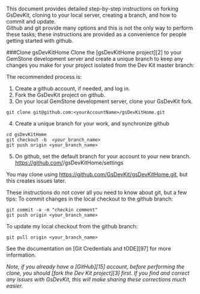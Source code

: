 This document provides detailed step-by-step instructions on forking GsDevKit, cloning to 
your local server, creating a branch, and how to commit and update.  
Github and git provide many options and this is not the only way to perform these tasks; these instructions
are provided as a convenience for people getting started with github. 

###Clone gsDevKitHome
Clone the [gsDevKitHome project][2] to your GemStone development server and create a 
unique branch to keep any changes you make for your project isolated from the Dev Kit master branch:

The recommended process is:
  1. Create a github account, if needed, and log in.
  2. Fork the GsDevKit project on github.
  3. On your local GemStone development server, clone your GsDevKit fork. 
```Shell
git clone git@github.com:<yourAccountName>/gsDevKitHome.git  
```
  4. Create a unique branch for your work, and synchronize github
```Shell
cd gsDevKitHome
git checkout -b  <your_branch_name>
git push origin <your_branch_name>
```  
  5. On github, set the default branch for your account to your new branch. 
https://github.com/<yourAccountName>/gsDevKitHome/settings

You may clone using https://github.com/GsDevKit/gsDevKitHome.git, but this creates issues later.

These instructions do not cover all you need to know about git, but a few tips: 
To commit changes in the local checkout to the github branch:
```
git commit -a -m "checkin comment"
git push origin <your_branch_name>
```
To update my local checkout from the github branch:
```
git pull origin <your_branch_name>
```

See the documentation on [Git Credentials and tODE][97] for more information.

*Note, if you already have a [GitHub][15] account, before performing the clone, you should [fork the Dev Kit project][3] first. If you find and correct any issues with GsDevKit, this will make sharing these corrections much easier.*
